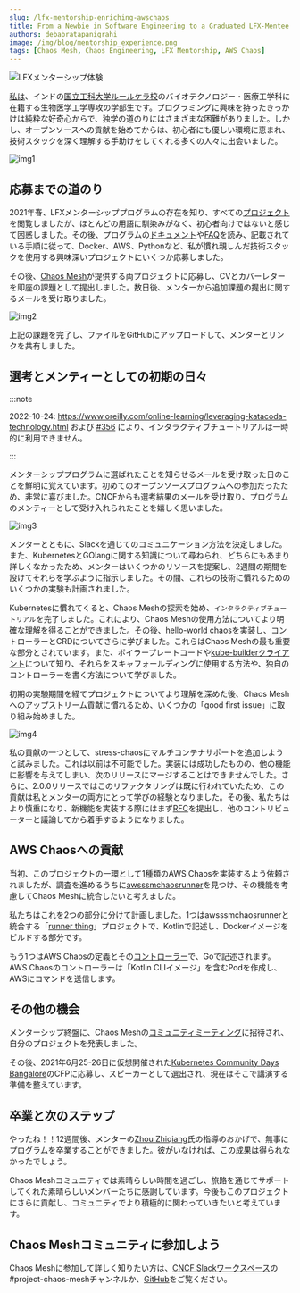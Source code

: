 ```yaml
---
slug: /lfx-mentorship-enriching-awschaos
title: From a Newbie in Software Engineering to a Graduated LFX-Mentee
authors: debabratapanigrahi
image: /img/blog/mentorship_experience.png
tags: [Chaos Mesh, Chaos Engineering, LFX Mentorship, AWS Chaos]
---
```


![LFXメンターシップ体験](/img/blog/mentorship_blog.jpeg)

[私は](https://mentorship.lfx.linuxfoundation.org/mentee/6a0bf7de-9e18-4acb-9a66-f5fecdbeb42e)、インドの[国立工科大学ルールケラ校](https://nitrkl.ac.in/)のバイオテクノロジー・医療工学科に在籍する生物医学工学専攻の学部生です。プログラミングに興味を持ったきっかけは純粋な好奇心からで、独学の道のりにはさまざまな困難がありました。しかし、オープンソースへの貢献を始めてからは、初心者にも優しい環境に恵まれ、技術スタックを深く理解する手助けをしてくれる多くの人々に出会いました。

<!--truncate-->

![img1](/img/blog/mentroship_blog1.png)

## 応募までの道のり

2021年春、LFXメンターシッププログラムの存在を知り、すべての[プロジェクト](https://github.com/cncf/mentoring/blob/master/lfx-mentorship/2021/01-Spring/README.md)を閲覧しましたが、ほとんどの用語に馴染みがなく、初心者向けではないと感じて困惑しました。その後、プログラムの[ドキュメント](https://docs.linuxfoundation.org/lfx/mentorship)や[FAQ](https://docs.linuxfoundation.org/lfx/mentorship/mentorship-faqs)を読み、記載されている手順に従って、Docker、AWS、Pythonなど、私が慣れ親しんだ技術スタックを使用する興味深いプロジェクトにいくつか応募しました。

その後、[Chaos Mesh](https://github.com/chaos-mesh/chaos-mesh)が提供する両プロジェクトに応募し、CVとカバーレターを即座の課題として提出しました。数日後、メンターから追加課題の提出に関するメールを受け取りました。

![img2](/img/blog/mentorship_blog2.png)

上記の課題を完了し、ファイルをGitHubにアップロードして、メンターとリンクを共有しました。

## 選考とメンティーとしての初期の日々

:::note

2022-10-24: https://www.oreilly.com/online-learning/leveraging-katacoda-technology.html および [#356](https://github.com/chaos-mesh/website/pull/356) により、インタラクティブチュートリアルは一時的に利用できません。

:::

メンターシッププログラムに選ばれたことを知らせるメールを受け取った日のことを鮮明に覚えています。初めてのオープンソースプログラムへの参加だったため、非常に喜びました。CNCFからも選考結果のメールを受け取り、プログラムのメンティーとして受け入れられたことを嬉しく思いました。

![img3](/img/blog/mentorship_blog4.png)

メンターとともに、Slackを通じてのコミュニケーション方法を決定しました。また、KubernetesとGOlangに関する知識について尋ねられ、どちらにもあまり詳しくなかったため、メンターはいくつかのリソースを提案し、2週間の期間を設けてそれらを学ぶように指示しました。その間、これらの技術に慣れるためのいくつかの実験も計画されました。

Kubernetesに慣れてくると、Chaos Meshの探索を始め、`インタラクティブチュートリアル`を完了しました。これにより、Chaos Meshの使用方法についてより明確な理解を得ることができました。その後、[hello-world chaos](https://chaos-mesh-website-archived.netlify.app/docs/1.2.4/development_guides/develop_a_new_chaos)を実装し、コントローラーとCRDについてさらに学びました。これらはChaos Meshの最も重要な部分とされています。また、ボイラープレートコードや[kube-builderクライアント](https://github.com/kubernetes-sigs/kubebuilder)について知り、それらをスキャフォールディングに使用する方法や、独自のコントローラーを書く方法について学びました。

初期の実験期間を経てプロジェクトについてより理解を深めた後、Chaos Meshへのアップストリーム貢献に慣れるため、いくつかの「good first issue」に取り組み始めました。

![img4](/img/blog/mentorship_blog3.png)

私の貢献の一つとして、stress-chaosにマルチコンテナサポートを追加しようと試みました。これは以前は不可能でした。実装には成功したものの、他の機能に影響を与えてしまい、次のリリースにマージすることはできませんでした。さらに、2.0.0リリースではこのリファクタリングは既に行われていたため、この貢献は私とメンターの両方にとって学びの経験となりました。その後、私たちはより慎重になり、新機能を実装する際にはまず[RFC](https://github.com/chaos-mesh/rfcs)を提出し、他のコントリビューターと議論してから着手するようになりました。

## AWS Chaosへの貢献

当初、このプロジェクトの一環として1種類のAWS Chaosを実装するよう依頼されましたが、調査を進めるうちに[awsssmchaosrunner](https://github.com/amzn/awsssmchaosrunner)を見つけ、その機能を考慮してChaos Meshに統合したいと考えました。

私たちはこれを2つの部分に分けて計画しました。1つはawsssmchaosrunnerと統合する「[runner thing](https://github.com/STRRL/awsssmchaosrunner-cli)」プロジェクトで、Kotlinで記述し、Dockerイメージをビルドする部分です。

もう1つはAWS Chaosの定義とその[コントローラー](https://github.com/chaos-mesh/chaos-mesh/pull/1919)で、Goで記述されます。AWS Chaosのコントローラーは「Kotlin CLIイメージ」を含むPodを作成し、AWSにコマンドを送信します。

## その他の機会

メンターシップ終盤に、Chaos Meshの[コミュニティミーティング](https://www.youtube.com/watch?v=ElG0pHRoXwI&t=2s)に招待され、自分のプロジェクトを発表しました。

その後、2021年6月25-26日に仮想開催された[Kubernetes Community Days Bangalore](https://community.cncf.io/events/details/cncf-kcd-bengaluru-presents-kubernetes-community-days-bengaluru/)のCFPに応募し、スピーカーとして選出され、現在はそこで講演する準備を整えています。

## 卒業と次のステップ

やったね！！12週間後、メンターの[Zhou Zhiqiang](https://mentorship.lfx.linuxfoundation.org/mentor/e78b3177-160c-4566-9f3d-8fc9b2ec3cea)氏の指導のおかげで、無事にプログラムを卒業することができました。彼がいなければ、この成果は得られなかったでしょう。

Chaos Meshコミュニティでは素晴らしい時間を過ごし、旅路を通じてサポートしてくれた素晴らしいメンバーたちに感謝しています。今後もこのプロジェクトにさらに貢献し、コミュニティでより積極的に関わっていきたいと考えています。

## Chaos Meshコミュニティに参加しよう

Chaos Meshに参加して詳しく知りたい方は、[CNCF Slackワークスペース](https://slack.cncf.io/)の#project-chaos-meshチャンネルか、[GitHub](https://github.com/chaos-mesh/chaos-mesh)をご覧ください。